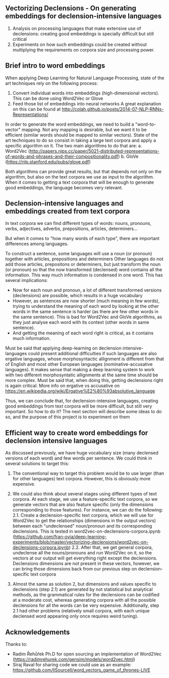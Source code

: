## Vectorizing Declensions - On generating embeddings for declension-intensive languages

1. Analysis on processing languages that make extensive use of declensions: creating good embeddings is specially difficult but still critical
2. Experiments on how such embeddings could be created without multiplying the requirements on corpora size and processing power.

## Brief intro to word embeddings 

When applying Deep Learning for Natural Language Processing, state of the art techniques rely on the following process:
1. Convert individual words into embeddings (high-dimensional vectors). This can be done using Word2Vec or Glove
2. Feed those list of embeddings into neural networks
A great explanation on this can be found at http://colah.github.io/posts/2014-07-NLP-RNNs-Representations/

In order to generate the word embeddings, we need to build a "word-to-vector" mapping. Not any mapping is desirable, but we want it to be efficient (similar words should be mapped to similar vectors). State of the art techniques to do so consist in taking a large text corpora and apply a specific algorithm on it. The two main algorithms to do that are: 
a. Word2Vec (http://papers.nips.cc/paper/5021-distributed-representations-of-words-and-phrases-and-their-compositionality.pdf)
b. GloVe (https://nlp.stanford.edu/pubs/glove.pdf)

Both algorithms can provide great results, but that depends not only on the algorithm, but also on the text corpora we use as input to the algorithm. When it comes to getting a text corpora that will be enough to generate good embeddings, the language becomes very relevant.

## Declension-intensive languages and embeddings created from text corpora

In text corpora we can find different types of words: nouns, pronouns, verbs, adjectives, adverbs, prepositions, articles, determiners...

But when it comes to "how many words of each type", there are important differences among languages.

To construct a sentence, some languages will use a noun (or pronoun) together with articles, prepositions and determiners
Other languages do not add those articles, prepositons or determiners, but just transform the noun (or pronoun) so that the now transformed (declensed) word contains all the information. This way much information is condensed in one word. This has several implications:
 * Now for each noun and pronoun, a lot of different transformed versions (declensions) are possible, which results in a huge vocabulary
 * However, as sentences are now shorter (much meaning in few words), trying to understand the meaning of each word by looking at the other words in the same sentence is harder (as there are few other words in the same sentence). This is bad for Word2Vec and GloVe algorithms, as they just analyse each word with its context (other words in same sentence).
 * And getting the meaning of each word right is critical, as it contains much information.

Must be said that applying deep-learning on declension intensive-languages could present additional difficulties if such languages are also ergative languages, whose morphosyntactic allignment is different from that of English and most other European languages (nominative-accusative languages). It makes sense that making a deep learning system to work with two different morphosyntatic allignments at the same time should be more complex. Must be said that, when doing this, getting declensions right is again critical. More info on ergative vs accusative on https://en.wikipedia.org/wiki/Ergative%E2%80%93absolutive_language

Thus, we can conclude that, for declension-intensive languages, creating good embeddings from text corpora will be more difficult, but still very important. So how to do it? The next section will describe some ideas to do so, and the purpose of this project is to experiment on them

## Efficient way to create word embeddings for declension intensive languages

As discussed previously, we have huge vocabulary size (many declensed versions of each word) and few words per sentence. We could think in several solutions to target this:

1. The conventional way to target this problem would be to use larger (than for other languages) text corpora. However, this is obviously more expensive.

2. We could also think about several stages using different types of text corpora. At each stage, we use a feature-specific text corpora, so we generate vectors that are also feature specific (only the dimensions corresponding to those features). For instance, we can do the following:
 2.1. Create a declension-specific text corpora, which we will use for Word2Vec to get the relationships (dimensions in the output vectors) between each "undeclensed" noun/pronoun and its corresponding declensions. This is tested in word2vec-on-declensions-corpora.ipynb (https://github.com/fran-ovia/deep-learning-experiments/blob/master/vectorizing-declensions/word2vec-on-declensions-corpora.ipynb)
 2.2. After that, we get general corpora, undeclense all the nouns/pronouns and run Word2Vec on it, so the vectors at our output will get everything right except the declensions. Declensions dimensions are not present in these vectors, however, we can bring those dimensions back from our previous step on declension-specific text corpora

3. Almost the same as solution 2, but dimensions and values specific to declensions (step 2.1) are generated by not statistical but analytical methods, as the grammatical rules for the declensions can be codified at a moderate cost, whereas generating corpora with all the possible declensions for all the words can be very expensive. Additionally, step 2.1 had other problems (relatively small corpora, with each unique declensed word appearing only once requires weird tuning).

## Acknowledgements

Thanks to:
 * Radim Řehůřek Ph.D for open sourcing an implementation of Word2Vec (https://radimrehurek.com/gensim/models/word2vec.html)
 * Siraj Raval for sharing code we could use as an example: https://github.com/llSourcell/word_vectors_game_of_thrones-LIVE

